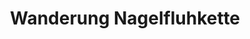 ---
layout: map-post
title: Wanderung Nagelfluhkette
description: "asdf"
modified: 2014-10-10
tags: [sample post]
comments: false
share: false
gpx: true
---